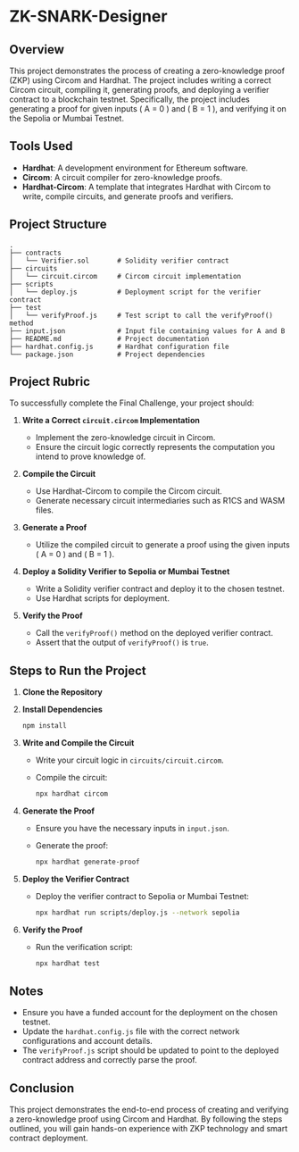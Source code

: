 # ZK-SNARK-Designer

## Overview

This project demonstrates the process of creating a zero-knowledge proof (ZKP) using Circom and Hardhat. The project includes writing a correct Circom circuit, compiling it, generating proofs, and deploying a verifier contract to a blockchain testnet. Specifically, the project includes generating a proof for given inputs \( A = 0 \) and \( B = 1 \), and verifying it on the Sepolia or Mumbai Testnet.

## Tools Used

- **Hardhat**: A development environment for Ethereum software.
- **Circom**: A circuit compiler for zero-knowledge proofs.
- **Hardhat-Circom**: A template that integrates Hardhat with Circom to write, compile circuits, and generate proofs and verifiers.

## Project Structure

```
.
├── contracts
│   └── Verifier.sol       # Solidity verifier contract
├── circuits
│   └── circuit.circom     # Circom circuit implementation
├── scripts
│   └── deploy.js          # Deployment script for the verifier contract
├── test
│   └── verifyProof.js     # Test script to call the verifyProof() method
├── input.json             # Input file containing values for A and B
├── README.md              # Project documentation
├── hardhat.config.js      # Hardhat configuration file
└── package.json           # Project dependencies
```

## Project Rubric

To successfully complete the Final Challenge, your project should:

1. **Write a Correct `circuit.circom` Implementation**
   - Implement the zero-knowledge circuit in Circom.
   - Ensure the circuit logic correctly represents the computation you intend to prove knowledge of.

2. **Compile the Circuit**
   - Use Hardhat-Circom to compile the Circom circuit.
   - Generate necessary circuit intermediaries such as R1CS and WASM files.

3. **Generate a Proof**
   - Utilize the compiled circuit to generate a proof using the given inputs \( A = 0 \) and \( B = 1 \).

4. **Deploy a Solidity Verifier to Sepolia or Mumbai Testnet**
   - Write a Solidity verifier contract and deploy it to the chosen testnet.
   - Use Hardhat scripts for deployment.

5. **Verify the Proof**
   - Call the `verifyProof()` method on the deployed verifier contract.
   - Assert that the output of `verifyProof()` is `true`.

## Steps to Run the Project

1. **Clone the Repository**

2. **Install Dependencies**

   ```bash
   npm install
   ```

3. **Write and Compile the Circuit**

   - Write your circuit logic in `circuits/circuit.circom`.
   - Compile the circuit:

     ```bash
     npx hardhat circom
     ```

4. **Generate the Proof**

   - Ensure you have the necessary inputs in `input.json`.
   - Generate the proof:

     ```bash
     npx hardhat generate-proof
     ```

5. **Deploy the Verifier Contract**

   - Deploy the verifier contract to Sepolia or Mumbai Testnet:

     ```bash
     npx hardhat run scripts/deploy.js --network sepolia
     ```

6. **Verify the Proof**

   - Run the verification script:

     ```bash
     npx hardhat test
     ```

## Notes

- Ensure you have a funded account for the deployment on the chosen testnet.
- Update the `hardhat.config.js` file with the correct network configurations and account details.
- The `verifyProof.js` script should be updated to point to the deployed contract address and correctly parse the proof.

## Conclusion

This project demonstrates the end-to-end process of creating and verifying a zero-knowledge proof using Circom and Hardhat. By following the steps outlined, you will gain hands-on experience with ZKP technology and smart contract deployment.
